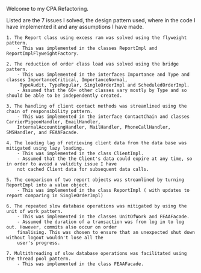 Welcome to my CPA Refactoring. 

Listed are the 7 issues I solved, the design pattern used, where in the code I have implemented it and any assumptions
 I have made.

    1. The Report class using excess ram was solved using the flyweight pattern.
        - This was implemented in the classes ReportImpl and ReportImplFlyweightFactory.
    
    2. The reduction of order class load was solved using the bridge pattern.
        - This was implemented in the interfaces Importance and Type and classes ImportanceCritical, ImportanceNormal,
         TypeAudit, TypeRegular, SingleOrderImpl and ScheduledOrderImpl.
        - Assumed that the 60+ other classes vary mostly by Type and so should be able to be independently created.
    
    3. The handling of client contact methods was streamlined using the chain of responsibility pattern.
        - This was implemented in the interface ContactChain and classes CarrierPigeonHandler, EmailHandler,
        InternalAccountingHandler, MailHandler, PhoneCallHandler, SMSHandler, and FEAAFacade.
               
    4. The loading lag of retrieving client data from the data base was mitigated using lazy loading.
        - This was implemented in the class ClientImpl.
        - Assumed that the the Client's data could expire at any time, so in order to avoid a validity issue I have 
        not cached Client data for subsequent data calls.
    
    5. The comparison of two report objects was streamlined by turning ReportImpl into a value object.
        - This was implemented in the class ReportImpl ( with updates to report comparing in SingleOrderImpl)
    
    6. The repeated slow database operations was mitigated by using the unit of work pattern.
        - This was implemented in the classes UnitOfWork and FEAAFacade.
        - Assumed the duration of a transaction was from log in to log out. However, commits also occur on order 
        finalising. This was chosen to ensure that an unexpected shut down without logout wouldn't lose all the 
        user's progress.
        
    7. Multithreading of slow database operations was facilitated using the thread pool pattern.
        - This was implemented in the class FEAAFacade.
